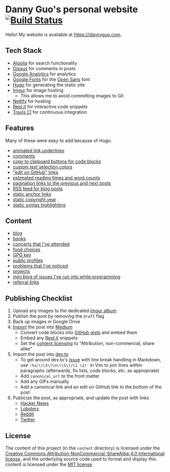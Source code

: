 # Danny Guo's personal website [![Build Status](https://travis-ci.org/dguo/dguo.github.io.svg?branch=master)](https://travis-ci.org/dguo/dguo.github.io)

Hello! My website is available at https://dannyguo.com.

## Tech Stack

* [Algolia](https://algolia.com/) for search functionality
* [Disqus](https://disqus.com/) for comments in posts
* [Google Analytics](https://www.google.com/analytics) for analytics
* [Google Fonts](https://fonts.google.com/) for the [Open Sans](https://fonts.google.com/specimen/Open+Sans) font
* [Hugo](https://gohugo.io/) for generating the static site
* [Imgur](https://imgur.com/) for image hosting
    * This allows me to avoid committing images to Git
* [Netlify](https://netlify.com/) for hosting
* [Repl.it](https://repl.it/) for interactive code snippets
* [Travis CI](https://travis-ci.org/) for continuous integration

## Features

Many of these were easy to add because of Hugo.

* [animated link underlines](https://github.com/dguo/dguo.github.io/commit/14e51391329163fa414ac55d77fdf6da521ab644)
* [comments](https://github.com/dguo/dguo.github.io/commit/8bbd1e12cf145844e384b1858f169d96fd70b45c)
* [copy to clipboard buttons for code blocks](https://github.com/dguo/dguo.github.io/commit/6953658a361112c3d3f7c348a537a200d24c8c63)
* [custom text selection colors](https://github.com/dguo/dguo.github.io/commit/b6426c17c4fc7c1d53131c626f93481762919fc8)
* ["edit on GitHub" links](https://github.com/dguo/dguo.github.io/commit/a28a14aef5846cefe714b24a2cd67081398c71b7)
* [estimated reading times and word counts](https://github.com/dguo/dguo.github.io/commit/8471241935cc21e84b8e51f51d20b59226698551)
* [pagination links to the previous and next posts](https://github.com/dguo/dguo.github.io/commit/5e8f017598f5afe430398c45c3808f4968c8eee4)
* [RSS feed for blog posts](https://github.com/dguo/dguo.github.io/commit/2001465e76c58e409c60ff688dd779298ab5b1f4)
* [static anchor links](https://github.com/dguo/dguo.github.io/commit/d8f81fa4573ccdf90030cb8f1252ec27f330493f)
* [static copyright year](https://github.com/dguo/dguo.github.io/commit/a8a3e1acac919f759253f07ad8a466be8ba4fcfb)
* [static syntax highlighting](https://github.com/dguo/dguo.github.io/commit/3f02ffcd82883de75ac68151b1b518b045fb390b)

## Content

* [blog](https://www.dannyguo.com/blog/)
* [books](https://www.dannyguo.com/books/)
* [concerts that I've attended](https://www.dannyguo.com/about/#music)
* [food choices](https://www.dannyguo.com/food/)
* [GPG key](https://www.dannyguo.com/keys/)
* [public profiles](https://www.dannyguo.com/about/#public-profiles)
* [problems that I've noticed](https://www.dannyguo.com/problems/)
* [projects](https://www.dannyguo.com/projects)
* [mini blog of issues I've run into while programming](https://www.dannyguo.com/friction/)
* [referral links](https://wwww.dannyguo.com/referrals/)

## Publishing Checklist

1. Upload any images to the dedicated [Imgur album](https://imgur.com/a/mA7JRWp)
2. Publish the post by removing the `draft` flag
3. Back up images in Google Drive
4. [Import](https://medium.com/p/import) the post into [Medium](https://medium.com/@dannyguo)
    * Convert code blocks into [GitHub gists](https://gist.github.com/) and embed them
    * Embed any [Repl.it](https://repl.it/repls) snippets
    * Set the [content licensing](https://help.medium.com/hc/en-us/articles/214741758-Content-licenses)
      to "Attribution, non-commercial, share alike"
5. Import the post into [dev.to](https://dev.to/)
    * To get around dev.to's [issue](https://github.com/thepracticaldev/dev.to/issues/575) with line break handling in Markdown, use `:%s/\(\S\)\n\(\S\)/\1 \2/ ` in Vim to join lines within paragraphs (afterwards, fix lists, code blocks, etc. as appropriate)
    * Add `canonical_url` to the front matter
    * Add any GIFs manually
    * Add a canonical link and an edit on GitHub link to the bottom of the post
6. Publicize the post, as appropriate, and update the post with links
    * [Hacker News](https://news.ycombinator.com/)
    * [Lobsters](https://lobste.rs/)
    * [Reddit](https://www.reddit.com/)
    * [Twitter](https://twitter.com/)

## License

The content of this project (in the `content` directory) is licensed under the
[Creative Commons Attribution-NonCommercial-ShareAlike 4.0 International
license](http://creativecommons.org/licenses/by-nc-sa/4.0/), and the underlying
source code used to format and display this content is licensed under the [MIT
license](https://github.com/dguo/dguo.github.io/blob/master/LICENSE.txt).
